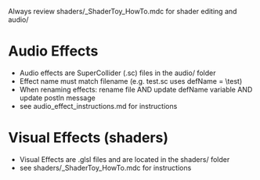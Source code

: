 Always review shaders/_ShaderToy_HowTo.mdc for shader editing and audio/

# Audio Effects
- Audio effects are SuperCollider (.sc) files in the audio/ folder
- Effect name must match filename (e.g. test.sc uses defName = \test)
- When renaming effects: rename file AND update defName variable AND update postln message
- see audio_effect_instructions.md for instructions

# Visual Effects (shaders)
- Visual Effects are .glsl files and are located in the shaders/ folder
- see shaders/_ShaderToy_HowTo.mdc for instructions
